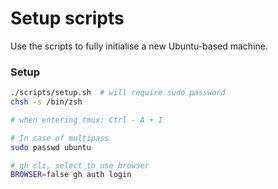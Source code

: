 # Setup scripts

Use the scripts to fully initialise a new Ubuntu-based machine.

### Setup

```bash
./scripts/setup.sh  # will require sudo password
chsh -s /bin/zsh

# when entering tmux: Ctrl - A + I

# In case of multipass
sudo passwd ubuntu

# gh cli, select to use browser
BROWSER=false gh auth login
```
